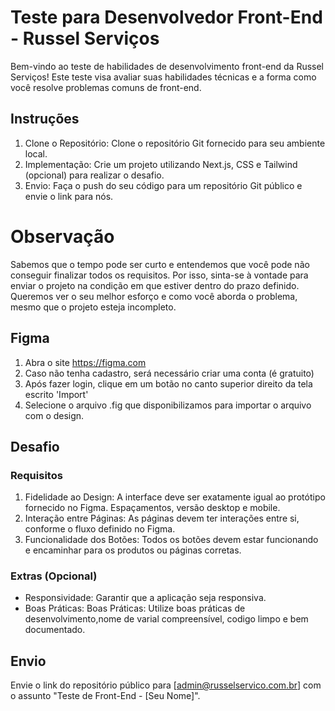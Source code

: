 # Teste para Desenvolvedor Front-End - Russel Serviços

Bem-vindo ao teste de habilidades de desenvolvimento front-end da Russel Serviços! Este teste visa avaliar suas habilidades técnicas e a forma como você resolve problemas comuns de front-end.

## Instruções

1. Clone o Repositório: Clone o repositório Git fornecido para seu ambiente local.
1. Implementação: Crie um projeto utilizando Next.js, CSS e  Tailwind (opcional) para realizar o desafio.
1. Envio: Faça o push do seu código para um repositório Git público e envie o link para nós.

# Observação

Sabemos que o tempo pode ser curto e entendemos que você pode não conseguir finalizar todos os requisitos. Por isso, sinta-se à vontade para enviar o projeto na condição em que estiver dentro do prazo definido. Queremos ver o seu melhor esforço e como você aborda o problema, mesmo que o projeto esteja incompleto.

## Figma

1. Abra o site https://figma.com
1. Caso não tenha cadastro, será necessário criar uma conta (é gratuito)
1. Após fazer login, clique em um botão no canto superior direito da tela escrito 'Import'
1. Selecione o arquivo .fig que disponibilizamos para importar o arquivo com o design.

## Desafio

### Requisitos 

1. Fidelidade ao Design: A interface deve ser exatamente igual ao protótipo fornecido no Figma. Espaçamentos, versão desktop e mobile.
1. Interação entre Páginas: As páginas devem ter interações entre si, conforme o fluxo definido no Figma.
1. Funcionalidade dos Botões: Todos os botões devem estar funcionando e encaminhar para os produtos ou páginas corretas.

### Extras (Opcional)

- Responsividade: Garantir que a aplicação seja responsiva.
- Boas Práticas: Boas Práticas: Utilize boas práticas de desenvolvimento,nome de varial compreensível, codigo limpo e bem documentado.


## Envio

Envie o link do repositório público para [admin@russelservico.com.br] com o assunto "Teste de Front-End - [Seu Nome]".